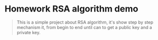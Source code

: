 # Homework RSA algorithm demo

> This is a simple project about RSA algorithm, it's show step by step mechanism it, from begin to end until can to get a public key and a private key.
